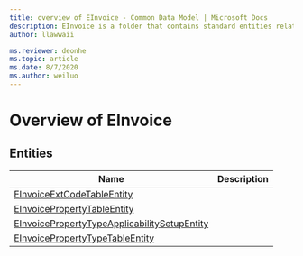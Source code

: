 ```yaml
---
title: overview of EInvoice - Common Data Model | Microsoft Docs
description: EInvoice is a folder that contains standard entities related to the Common Data Model.
author: llawwaii

ms.reviewer: deonhe
ms.topic: article
ms.date: 8/7/2020
ms.author: weiluo
---
```


# Overview of EInvoice


## Entities

|Name|Description|
|---|---|
|[EInvoiceExtCodeTableEntity](EInvoiceExtCodeTableEntity.md)||
|[EInvoicePropertyTableEntity](EInvoicePropertyTableEntity.md)||
|[EInvoicePropertyTypeApplicabilitySetupEntity](EInvoicePropertyTypeApplicabilitySetupEntity.md)||
|[EInvoicePropertyTypeTableEntity](EInvoicePropertyTypeTableEntity.md)||
